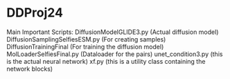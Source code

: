 # DDProj24
 
Main Important Scripts:
DiffusionModelGLIDE3.py (Actual diffusion model)
DiffusionSamplingSelfiesESM.py (For creating samples)
DiffusionTrainingFinal (For training the diffusion model)
MolLoaderSelfiesFinal.py (Dataloader for the pairs)
unet_condition3.py (this is the actual neural network)
xf.py (this is a utility class containing the network blocks)